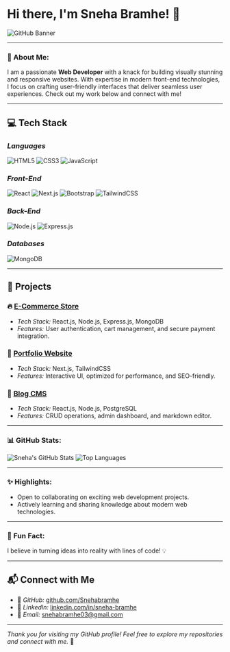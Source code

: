 # Hi there, I'm Sneha Bramhe! 👋

![GitHub Banner](https://res.cloudinary.com/dzvodowb0/image/upload/v1735803395/sneha-gui-github-image_stdd5i.webp)

---

### 🚀 About Me:

I am a passionate **Web Developer** with a knack for building visually stunning and responsive websites. With expertise in modern front-end technologies, I focus on crafting user-friendly interfaces that deliver seamless user experiences. Check out my work below and connect with me!

---

## 💻 Tech Stack  

### *Languages*  
![HTML5](https://img.shields.io/badge/HTML5-%23E34F26.svg?style=for-the-badge&logo=html5&logoColor=white)  ![CSS3](https://img.shields.io/badge/CSS3-%231572B6.svg?style=for-the-badge&logo=css3&logoColor=white)  ![JavaScript](https://img.shields.io/badge/JavaScript-%23F7DF1E.svg?style=for-the-badge&logo=javascript&logoColor=black)  

### *Front-End*  
![React](https://img.shields.io/badge/React-%2361DAFB.svg?style=for-the-badge&logo=react&logoColor=black)  ![Next.js](https://img.shields.io/badge/Next.js-%23000000.svg?style=for-the-badge&logo=next.js&logoColor=white)  ![Bootstrap](https://img.shields.io/badge/Bootstrap-%237952B3.svg?style=for-the-badge&logo=bootstrap&logoColor=white)  ![TailwindCSS](https://img.shields.io/badge/TailwindCSS-%2338B2AC.svg?style=for-the-badge&logo=tailwind-css&logoColor=white)  

### *Back-End*  
![Node.js](https://img.shields.io/badge/Node.js-%23339933.svg?style=for-the-badge&logo=node.js&logoColor=white)  ![Express.js](https://img.shields.io/badge/Express.js-%23000000.svg?style=for-the-badge&logo=express&logoColor=white)  

### *Databases*  
![MongoDB](https://img.shields.io/badge/MongoDB-%2347A248.svg?style=for-the-badge&logo=mongodb&logoColor=white)

---

## 📂 Projects  

### 🔥 [E-Commerce Store](https://github.com/choure/ecommerce-store)  
- *Tech Stack:* React.js, Node.js, Express.js, MongoDB  
- *Features:* User authentication, cart management, and secure payment integration.

### 🎨 [Portfolio Website](https://github.com/choure/portfolio)  
- *Tech Stack:* Next.js, TailwindCSS  
- *Features:* Interactive UI, optimized for performance, and SEO-friendly.

### 🚀 [Blog CMS](https://github.com/choure/blog-cms)  
- *Tech Stack:* React.js, Node.js, PostgreSQL  
- *Features:* CRUD operations, admin dashboard, and markdown editor.

---

### 📊 GitHub Stats:

![Sneha's GitHub Stats](https://github-readme-stats.vercel.app/api?username=Snehabramhe&show_icons=true&theme=radical)
![Top Languages](https://github-readme-stats.vercel.app/api/top-langs/?username=Snehabramhe&layout=compact&theme=radical)

---

### ✨ Highlights:

- Open to collaborating on exciting web development projects.
- Actively learning and sharing knowledge about modern web technologies.
  
---

### 📌 Fun Fact:
I believe in turning ideas into reality with lines of code! 💡

---

## 📬 Connect with Me  

- 🔗 *GitHub:* [github.com/Snehabramhe](https://github.com/Snehabramhe)  
- 🔗 *LinkedIn:* [linkedin.com/in/sneha-bramhe](https://www.linkedin.com/in/sneha-bramhe/)  
- 📧 *Email:* [snehabramhe03@gmail.com](mailto:snehabramhe03@gmail.com)

---

_Thank you for visiting my GitHub profile! Feel free to explore my repositories and connect with me._ 🙌
